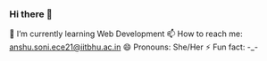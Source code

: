 ### Hi there 👋

🌱 I’m currently learning Web Development
 📫 How to reach me: anshu.soni.ece21@iitbhu.ac.in
 😄 Pronouns: She/Her
 ⚡ Fun fact: -_-

<!--
**anshu1910/anshu1910** is a ✨ _special_ ✨ repository because its `README.md` (this file) appears on your GitHub profile.

Here are some ideas to get you started:

- 
-->
